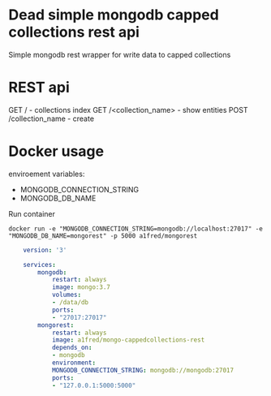 # Dead simple mongodb capped collections rest api
Simple mongodb rest wrapper for write data to capped collections

# REST api
GET / - collections index
GET /<collection_name> - show entities
POST /collection_name - create

# Docker usage
enviroement variables:
* MONGODB_CONNECTION_STRING
* MONGODB_DB_NAME

Run container
```shell
docker run -e "MONGODB_CONNECTION_STRING=mongodb://localhost:27017" -e "MONGODB_DB_NAME=mongorest" -p 5000 a1fred/mongorest
```

```yml
    version: '3'

    services:
        mongodb:
            restart: always
            image: mongo:3.7
            volumes:
            - /data/db
            ports:
            - "27017:27017"
        mongorest:
            restart: always
            image: a1fred/mongo-cappedcollections-rest
            depends_on:
            - mongodb
            environment:
            MONGODB_CONNECTION_STRING: mongodb://mongodb:27017
            ports:
            - "127.0.0.1:5000:5000"
```
